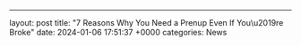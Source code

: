 ---
layout: post
title: "7 Reasons Why You Need a Prenup Even If You\u2019re Broke"
date:   2024-01-06 17:51:37 +0000
categories: News
